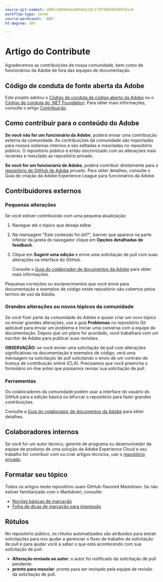 ```yaml
---
source-git-commit: a805c4049de4a86b0d119c174f50658d48976ac6
workflow-type: tm+mt
source-wordcount: '483'
ht-degree: 36%

---
```

# Artigo do Contribute

Agradecemos as contribuições de nossa comunidade, bem como de funcionários da Adobe de fora das equipes de documentação.

## Código de conduta de fonte aberta da Adobe

Este projeto adotou o [Código de conduta de código aberto da Adobe](code-of-conduct.md) ou o [Código de conduta do .NET Foundation](https://dotnetfoundation.org/code-of-conduct). Para obter mais informações, consulte o artigo [Contribuição](contributing.md).

## Como contribuir para o conteúdo do Adobe

**Se você não for um funcionário da Adobe**, poderá enviar uma contribuição externa da comunidade. As contribuições da comunidade são importadas para nossos sistemas internos e são editadas e mescladas no repositório público. O repositório público é então sincronizado com as alterações mais recentes e mesclado ao repositório privado.

**Se você for um funcionário de Adobe**, poderá contribuir diretamente para o [repositório de GitHub de Adobe](https://git.corp.adobe.com/AdobeDocs/) privado. Para obter detalhes, consulte o Guia de criação da Adobe Experience League para funcionários da Adobe.

## Contribuidores externos

### Pequenas alterações

Se você estiver contribuindo com uma pequena atualização:

1. Navegue até o tópico que deseja editar.
1. Na mensagem &quot;Este conteúdo foi útil?&quot;, banner que aparece na parte inferior da janela do navegador clique em **Opções detalhadas de feedback**.
1. Clique em **Sugerir uma edição** e envie uma solicitação de pull com suas alterações na interface do GitHub.

   Consulte o [Guia do colaborador de documentos da Adobe](https://experienceleague.adobe.com/docs/contributor/contributor-guide/introduction.html?lang=pt-BR) para obter mais informações.

Pequenas correções ou esclarecimentos que você envia para documentação e exemplos de código neste repositório são cobertos pelos termos de uso da Adobe.

### Grandes alterações ou novos tópicos da comunidade

Se você fizer parte da comunidade do Adobe e quiser criar um novo tópico ou enviar grandes alterações, use a guia **Problemas** no repositório Git aplicável para enviar um problema e iniciar uma conversa com a equipe de documentação. Depois que um plano for acordado, você trabalhará com um escritor de Adobe para publicar suas revisões.

**OBSERVAÇÃO:** se você enviar uma solicitação de pull com alterações significativas na documentação e exemplos de código, verá uma mensagem na solicitação de pull solicitando o envio de um contrato de licença de contribuição online (CLA). Precisamos que você preencha o formulário on-line antes que possamos revisar sua solicitação de pull.

### Ferramentas

Os colaboradores da comunidade podem usar a interface do usuário do GitHub para a edição básica ou bifurcar o repositório para fazer grandes contribuições.

Consulte a [Guia do colaborador de documentos da Adobe](https://experienceleague.adobe.com/docs/contributor/contributor-guide/introduction.html?lang=pt-BR) para obter detalhes.

## Colaboradores internos

Se você for um autor técnico, gerente de programa ou desenvolvedor da equipe de produtos de uma solução da Adobe Experience Cloud e seu trabalho for contribuir com ou criar artigos técnicos, use o [repositório privado](https://git.corp.adobe.com/AdobeDocs).

## Formatar seu tópico

Todos os artigos neste repositório usam GitHub-flavored Markdown. Se não estiver familiarizado com o Markdown, consulte:

* [Noções básicas de marcação](https://docs.github.com/pt/get-started/writing-on-github/getting-started-with-writing-and-formatting-on-github)
* [Folha de dicas de marcação para impressão](https://guides.github.com/pdfs/markdown-cheatsheet-online.pdf)

## Rótulos

No repositório público, os rótulos automatizados são atribuídos para extrair solicitações para nos ajudar a gerenciar o fluxo de trabalho da solicitação de pull e para ajudar você a saber o que está acontecendo com sua solicitação de pull:

* **Alteração enviada ao autor**: o autor foi notificado da solicitação de pull pendente.
* **pronto para mesclar**: pronto para ser revisado pela equipe de revisão da solicitação de pull.
